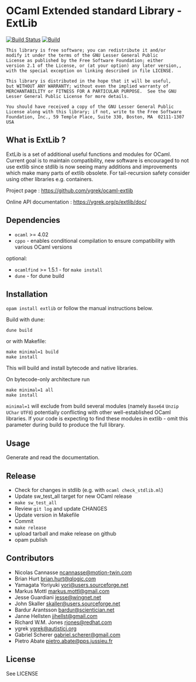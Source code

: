 OCaml Extended standard Library - ExtLib
========================================

[![Build Status](https://img.shields.io/endpoint?url=https%3A%2F%2Fci.ocamllabs.io%2Fbadge%2Fygrek%2Focaml-extlib%2Fmaster&logo=ocaml)](https://ci.ocamllabs.io/github/ygrek/ocaml-extlib)
[![Build](https://github.com/ygrek/ocaml-extlib/actions/workflows/workflow.yml/badge.svg)](https://github.com/ygrek/ocaml-extlib/actions/workflows/workflow.yml)

```
This library is free software; you can redistribute it and/or
modify it under the terms of the GNU Lesser General Public
License as published by the Free Software Foundation; either
version 2.1 of the License, or (at your option) any later version,,
with the special exception on linking described in file LICENSE.

This library is distributed in the hope that it will be useful,
but WITHOUT ANY WARRANTY; without even the implied warranty of
MERCHANTABILITY or FITNESS FOR A PARTICULAR PURPOSE.  See the GNU
Lesser General Public License for more details.

You should have received a copy of the GNU Lesser General Public
License along with this library; if not, write to the Free Software
Foundation, Inc., 59 Temple Place, Suite 330, Boston, MA  02111-1307  USA
```

What is ExtLib ?
----------------

ExtLib is a set of additional useful functions and modules for OCaml.
Current goal is to maintain compatibility, new software is encouraged to not use extlib since stdlib
is now seeing many additions and improvements which make many parts of extlib obsolete.
For tail-recursion safety consider using other libraries e.g. containers.

Project page :
  https://github.com/ygrek/ocaml-extlib

Online API documentation :
  https://ygrek.org/p/extlib/doc/

Dependencies
------------

* `ocaml` >= 4.02
* `cppo` - enables conditional compilation to ensure compatibility with various OCaml versions

optional:
* `ocamlfind` >= 1.5.1 - for `make install`
* `dune` - for dune build

Installation
------------

`opam install extlib` or follow the manual instructions below.

Build with dune:

  `dune build`

or with Makefile:

```
make minimal=1 build
make install
```

This will build and install bytecode and native libraries.

On bytecode-only architecture run

```
make minimal=1 all
make install
```

`minimal=1` will exclude from build several modules (namely `Base64` `Unzip` `UChar` `UTF8`) potentially
conflicting with other well-established OCaml libraries. If your code is expecting to find
these modules in extlib - omit this parameter during build to produce the full library.

Usage
-----

Generate and read the documentation.

Release
-------

* Check for changes in stdlib (e.g. with `ocaml check_stdlib.ml`)
* Update sw_test_all target for new OCaml release
* `make sw_test_all`
* Review `git log` and update CHANGES
* Update version in Makefile
* Commit
* `make release`
* upload tarball and make release on github
* opam publish

Contributors
------------

* Nicolas Cannasse <ncannasse@motion-twin.com>
* Brian Hurt <brian.hurt@qlogic.com>
* Yamagata Yoriyuki <yori@users.sourceforge.net>
* Markus Mottl <markus.mottl@gmail.com>
* Jesse Guardiani <jesse@wingnet.net>
* John Skaller <skaller@users.sourceforge.net>
* Bardur Arantsson <bardur@scientician.net>
* Janne Hellsten <jjhellst@gmail.com>
* Richard W.M. Jones <rjones@redhat.com>
* ygrek <ygrek@autistici.org>
* Gabriel Scherer <gabriel.scherer@gmail.com>
* Pietro Abate <pietro.abate@pps.jussieu.fr>

License
-------

See LICENSE
